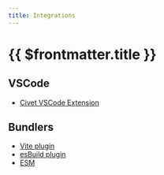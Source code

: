 ```yaml
---
title: Integrations
---
```


# {{ $frontmatter.title }}

## VSCode

- [Civet VSCode Extension](https://marketplace.visualstudio.com/items?itemName=DanielX.civet)

## Bundlers

- [Vite plugin](https://github.com/lorefnon/vite-plugin-civet)
- [esBuild plugin](https://github.com/DanielXMoore/Civet/blob/master/source/esbuild-plugin.civet)
- [ESM](https://github.com/DanielXMoore/Civet/blob/master/source/esm.civet)
